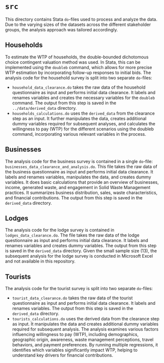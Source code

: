 # `src`

This directory contains Stata `do`-files used to process and analyze the data. Due to the varying sizes of the datasets across the different stakeholder groups, the analysis approach was tailored accordingly.

## Households

To estimate the WTP of households, the double-bounded dichotomous choice contingent valuation method was used. In Stata, this can be implemented using the `doubleb` command, which allows for more precise WTP estimation by incorporating follow-up responses to initial bids. The analysis code for the household survey is split into two separate `do`-files:
- `household_data_clearance.do` takes the raw data of the household questionnaire as input and performs initial data clearance. It labels and renames variables and creates the necessary variables for the `doubleb` command. The output from this step is saved in the `../data/derived_data` directory.
- `households_calculations.do` uses the `derived_data` from the clearance step as an input. It further manipulates the data, creates additional dummy variables required for subsequent analyses, and calculates the willingness to pay (WTP) for the different scenarios using the doubleb command, incorporating various relevant variables in the process.

## Businesses

The analysis code for the business survey is contained in a single `do`-file: `businesses_data_clearance_and_analysis.do`. This file takes the raw data of the business questionnaire as input and performs initial data clearance. It labels and renames variables, manipulates the data, and creates dummy variables. It does basic calculations that provide an overview of businesses, income, generated waste, and engagement in Solid Waste Management practices. It summarizes business distribution, sales, waste characteristics, and financial contributions. The output from this step is saved in the `derived_data` directory. 

## Lodges

The analysis code for the lodge survey is contained in `lodges_data_clearance.do`. The file takes the raw data of the lodge questionnaire as input and performs initial data clearance. It labels and renames variables and creates dummy variables. The output from this step is saved in the `derived_data` directory. Given the small sample size (13), the subsequent analysis for the lodge survey is conducted in Microsoft Excel and not available in this repository.

## Tourists

The analysis code for the tourist survey is split into two separate `do`-files:
- `tourist_data_clearance.do` takes the raw data of the tourist questionnaire as input and performs initial data clearance. It labels and renames variables. The output from this step is saved in the `derived_data` directory.
- `tourists_calculations.do` uses the derived data from the clearance step as input. It manipulates the data and creates additional dummy variables required for subsequent analysis. The analysis examines various factors influencing willingness to pay (WTP), including demographics, geographic origin, awareness, waste management perceptions, travel behaviors, and payment preferences. By running multiple regressions, it identifies which variables significantly impact WTP, helping to understand key drivers for financial contributions.
